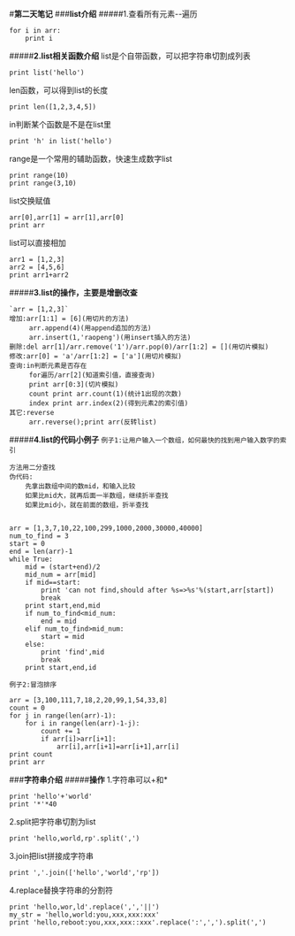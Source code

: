 #**第二天笔记**
###**list介绍**
#####1.查看所有元素--遍历

	for i in arr:
		print i

#####**2.list相关函数介绍**
list是个自带函数，可以把字符串切割成列表

	print list('hello')

len函数，可以得到list的长度

	print len([1,2,3,4,5])

in判断某个函数是不是在list里

	print 'h' in list('hello')

range是一个常用的辅助函数，快速生成数字list

	print range(10)
	print range(3,10)

list交换赋值

	arr[0],arr[1] = arr[1],arr[0]
	print arr

list可以直接相加
	
	arr1 = [1,2,3]
	arr2 = [4,5,6]
	print arr1+arr2

#####**3.list的操作，主要是增删改查**

	`arr = [1,2,3]`   
	增加:arr[1:1] = [6](用切片的方法)  
		 arr.append(4)(用append追加的方法)  
		 arr.insert(1,'raopeng')(用insert插入的方法)  
	删除:del arr[1]/arr.remove('1')/arr.pop(0)/arr[1:2] = [](用切片模拟)  
	修改:arr[0] = 'a'/arr[1:2] = ['a'](用切片模拟)  
	查询:in判断元素是否存在  
		 for遍历/arr[2](知道索引值，直接查询)  
		 print arr[0:3](切片模拟)  
		 count print arr.count(1)(统计1出现的次数)  
		 index print arr.index(2)(得到元素2的索引值)  
	其它:reverse   
		 arr.reverse();print arr(反转list)  

#####**4.list的代码小例子**
`例子1:让用户输入一个数组，如何最快的找到用户输入数字的索引`  

	方法用二分查找  
	伪代码:  
		先拿出数组中间的数mid，和输入比较  
		如果比mid大，就再后面一半数组，继续折半查找  
		如果比mid小，就在前面的数组，折半查找  


	arr = [1,3,7,10,22,100,299,1000,2000,30000,40000]
	num_to_find = 3
	start = 0
	end = len(arr)-1
	while True:
		mid = (start+end)/2
		mid_num = arr[mid]
		if mid==start:
		    print 'can not find,should after %s=>%s'%(start,arr[start])
			break
		print start,end,mid
		if num_to_find<mid_num:
			end = mid
		elif num_to_find>mid_num:
		    start = mid
		else:
			print 'find',mid
			break
		print start,end,id

`例子2:冒泡排序`

	arr = [3,100,111,7,18,2,20,99,1,54,33,8]
	count = 0
	for j in range(len(arr)-1):
		for i in range(len(arr)-1-j):
			count += 1
			if arr[i]>arr[i+1]:
				arr[i],arr[i+1]=arr[i+1],arr[i]
	print count
	print arr

###**字符串介绍**
#####**操作**
1.字符串可以+和*

	print 'hello'+'world'
	print '*'*40

2.split把字符串切割为list

	print 'hello,world,rp'.split(',')

3.join把list拼接成字符串

	print ','.join(['hello','world','rp'])

4.replace替换字符串的分割符

	print 'hello,wor,ld'.replace(',','||')
	my_str = 'hello,world:you,xxx,xxx:xxx'
	print 'hello,reboot:you,xxx,xxx::xxx'.replace(':',',').split(',')

